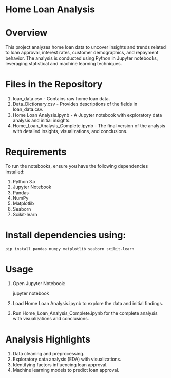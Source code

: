 
# Home Loan Analysis
#   Overview


This project analyzes home loan data to uncover insights and trends related to loan approval, interest rates, customer demographics, and repayment behavior. The analysis is conducted using Python in Jupyter notebooks, leveraging statistical and machine learning techniques.
#   Files in the Repository
1.  loan_data.csv - Contains raw home loan data.
2.  Data_Dictionary.csv - Provides descriptions of the fields in loan_data.csv.
3.  Home Loan Analysis.ipynb - A Jupyter notebook with exploratory data analysis and initial insights.
4.  Home_Loan_Analysis_Complete.ipynb - The final version of the analysis with detailed insights, visualizations, and conclusions.
#   Requirements
To run the notebooks, ensure you have the following dependencies installed:
1.  Python 3.x
2.  Jupyter Notebook
3.  Pandas
4.  NumPy
5.  Matplotlib
6.  Seaborn
7.  Scikit-learn
#   Install dependencies using:
    pip install pandas numpy matplotlib seaborn scikit-learn
#   Usage
1.  Open Jupyter Notebook:

    jupyter notebook
2.  Load Home Loan Analysis.ipynb to explore the data and initial findings.
3.  Run Home_Loan_Analysis_Complete.ipynb for the complete analysis with visualizations and conclusions.
#   Analysis Highlights
1.  Data cleaning and preprocessing.
2.  Exploratory data analysis (EDA) with visualizations.
3.  Identifying factors influencing loan approval.
4.  Machine learning models to predict loan approval.




